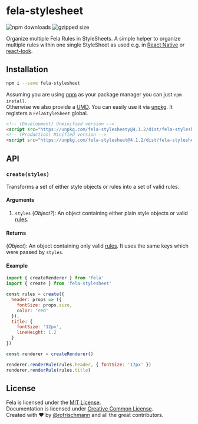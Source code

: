 # fela-stylesheet


<img alt="npm downloads" src="https://img.shields.io/npm/dm/fela-stylesheet.svg">
<img alt="gzipped size" src="https://img.shields.io/badge/gzipped-0.42kb-brightgreen.svg">

Organize multiple Fela Rules in StyleSheets.
A simple helper to organize multiple rules within one single StyleSheet as used e.g. in [React Native](https://github.com/facebook/react-native) or [react-look](https://github.com/rofrischmann/react-look).

## Installation
```sh
npm i --save fela-stylesheet
```
Assuming you are using [npm](https://www.npmjs.com) as your package manager you can just `npm install`.<br>
Otherwise we also provide a [UMD](https://github.com/umdjs/umd). You can easily use it via [unpkg](https://unpkg.com/). It registers a  `FelaStyleSheet` global.
```HTML
<!-- (Development) Unminified version -->
<script src="https://unpkg.com/fela-stylesheety@4.1.2/dist/fela-stylesheet.js"></script>
<!-- (Production) Minified version -->
<script src="https://unpkg.com/fela-stylesheet@4.1.2/dist/fela-stylesheet.min.js"></script>
```

## API

### `create(styles)`
Transforms a set of either style objects or rules into a set of valid rules.
#### Arguments
1. `styles` (*Object?*): An object containing either plain style objects or valid [rules](http://fela.js.org/docs/basics/Rules.html).

#### Returns
(*Object*): An object containing only valid [rules](http://fela.js.org/docs/basics/Rules.html). It uses the same keys which were passed by `styles`.

#### Example
```javascript
import { createRenderer } from 'fela'
import { create } from 'fela-stylesheet'

const rules = create({
  header: props => ({
    fontSize: props.size,
    color: 'red'
  }),
  title: {
    fontSize: '12px',
    lineHeight: 1.2
  }
})

const renderer = createRenderer()

renderer.renderRule(rules.header, { fontSize: '17px' })
renderer.renderRule(rules.title)
```

## License
Fela is licensed under the [MIT License](http://opensource.org/licenses/MIT).<br>
Documentation is licensed under [Creative Common License](http://creativecommons.org/licenses/by/4.0/).<br>
Created with ♥ by [@rofrischmann](http://rofrischmann.de) and all the great contributors.
